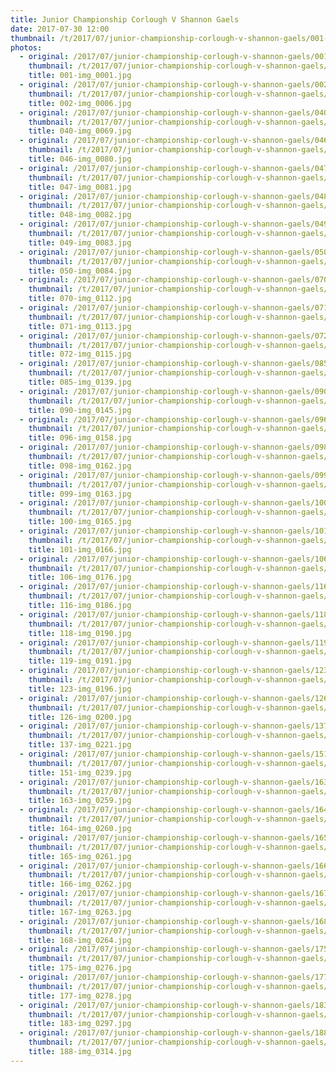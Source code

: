 ```yaml
---
title: Junior Championship Corlough V Shannon Gaels
date: 2017-07-30 12:00
thumbnail: /t/2017/07/junior-championship-corlough-v-shannon-gaels/001-img_0001.jpg
photos:
  - original: /2017/07/junior-championship-corlough-v-shannon-gaels/001-img_0001.jpg
    thumbnail: /t/2017/07/junior-championship-corlough-v-shannon-gaels/001-img_0001.jpg
    title: 001-img_0001.jpg
  - original: /2017/07/junior-championship-corlough-v-shannon-gaels/002-img_0006.jpg
    thumbnail: /t/2017/07/junior-championship-corlough-v-shannon-gaels/002-img_0006.jpg
    title: 002-img_0006.jpg
  - original: /2017/07/junior-championship-corlough-v-shannon-gaels/040-img_0069.jpg
    thumbnail: /t/2017/07/junior-championship-corlough-v-shannon-gaels/040-img_0069.jpg
    title: 040-img_0069.jpg
  - original: /2017/07/junior-championship-corlough-v-shannon-gaels/046-img_0080.jpg
    thumbnail: /t/2017/07/junior-championship-corlough-v-shannon-gaels/046-img_0080.jpg
    title: 046-img_0080.jpg
  - original: /2017/07/junior-championship-corlough-v-shannon-gaels/047-img_0081.jpg
    thumbnail: /t/2017/07/junior-championship-corlough-v-shannon-gaels/047-img_0081.jpg
    title: 047-img_0081.jpg
  - original: /2017/07/junior-championship-corlough-v-shannon-gaels/048-img_0082.jpg
    thumbnail: /t/2017/07/junior-championship-corlough-v-shannon-gaels/048-img_0082.jpg
    title: 048-img_0082.jpg
  - original: /2017/07/junior-championship-corlough-v-shannon-gaels/049-img_0083.jpg
    thumbnail: /t/2017/07/junior-championship-corlough-v-shannon-gaels/049-img_0083.jpg
    title: 049-img_0083.jpg
  - original: /2017/07/junior-championship-corlough-v-shannon-gaels/050-img_0084.jpg
    thumbnail: /t/2017/07/junior-championship-corlough-v-shannon-gaels/050-img_0084.jpg
    title: 050-img_0084.jpg
  - original: /2017/07/junior-championship-corlough-v-shannon-gaels/070-img_0112.jpg
    thumbnail: /t/2017/07/junior-championship-corlough-v-shannon-gaels/070-img_0112.jpg
    title: 070-img_0112.jpg
  - original: /2017/07/junior-championship-corlough-v-shannon-gaels/071-img_0113.jpg
    thumbnail: /t/2017/07/junior-championship-corlough-v-shannon-gaels/071-img_0113.jpg
    title: 071-img_0113.jpg
  - original: /2017/07/junior-championship-corlough-v-shannon-gaels/072-img_0115.jpg
    thumbnail: /t/2017/07/junior-championship-corlough-v-shannon-gaels/072-img_0115.jpg
    title: 072-img_0115.jpg
  - original: /2017/07/junior-championship-corlough-v-shannon-gaels/085-img_0139.jpg
    thumbnail: /t/2017/07/junior-championship-corlough-v-shannon-gaels/085-img_0139.jpg
    title: 085-img_0139.jpg
  - original: /2017/07/junior-championship-corlough-v-shannon-gaels/090-img_0145.jpg
    thumbnail: /t/2017/07/junior-championship-corlough-v-shannon-gaels/090-img_0145.jpg
    title: 090-img_0145.jpg
  - original: /2017/07/junior-championship-corlough-v-shannon-gaels/096-img_0158.jpg
    thumbnail: /t/2017/07/junior-championship-corlough-v-shannon-gaels/096-img_0158.jpg
    title: 096-img_0158.jpg
  - original: /2017/07/junior-championship-corlough-v-shannon-gaels/098-img_0162.jpg
    thumbnail: /t/2017/07/junior-championship-corlough-v-shannon-gaels/098-img_0162.jpg
    title: 098-img_0162.jpg
  - original: /2017/07/junior-championship-corlough-v-shannon-gaels/099-img_0163.jpg
    thumbnail: /t/2017/07/junior-championship-corlough-v-shannon-gaels/099-img_0163.jpg
    title: 099-img_0163.jpg
  - original: /2017/07/junior-championship-corlough-v-shannon-gaels/100-img_0165.jpg
    thumbnail: /t/2017/07/junior-championship-corlough-v-shannon-gaels/100-img_0165.jpg
    title: 100-img_0165.jpg
  - original: /2017/07/junior-championship-corlough-v-shannon-gaels/101-img_0166.jpg
    thumbnail: /t/2017/07/junior-championship-corlough-v-shannon-gaels/101-img_0166.jpg
    title: 101-img_0166.jpg
  - original: /2017/07/junior-championship-corlough-v-shannon-gaels/106-img_0176.jpg
    thumbnail: /t/2017/07/junior-championship-corlough-v-shannon-gaels/106-img_0176.jpg
    title: 106-img_0176.jpg
  - original: /2017/07/junior-championship-corlough-v-shannon-gaels/116-img_0186.jpg
    thumbnail: /t/2017/07/junior-championship-corlough-v-shannon-gaels/116-img_0186.jpg
    title: 116-img_0186.jpg
  - original: /2017/07/junior-championship-corlough-v-shannon-gaels/118-img_0190.jpg
    thumbnail: /t/2017/07/junior-championship-corlough-v-shannon-gaels/118-img_0190.jpg
    title: 118-img_0190.jpg
  - original: /2017/07/junior-championship-corlough-v-shannon-gaels/119-img_0191.jpg
    thumbnail: /t/2017/07/junior-championship-corlough-v-shannon-gaels/119-img_0191.jpg
    title: 119-img_0191.jpg
  - original: /2017/07/junior-championship-corlough-v-shannon-gaels/123-img_0196.jpg
    thumbnail: /t/2017/07/junior-championship-corlough-v-shannon-gaels/123-img_0196.jpg
    title: 123-img_0196.jpg
  - original: /2017/07/junior-championship-corlough-v-shannon-gaels/126-img_0200.jpg
    thumbnail: /t/2017/07/junior-championship-corlough-v-shannon-gaels/126-img_0200.jpg
    title: 126-img_0200.jpg
  - original: /2017/07/junior-championship-corlough-v-shannon-gaels/137-img_0221.jpg
    thumbnail: /t/2017/07/junior-championship-corlough-v-shannon-gaels/137-img_0221.jpg
    title: 137-img_0221.jpg
  - original: /2017/07/junior-championship-corlough-v-shannon-gaels/151-img_0239.jpg
    thumbnail: /t/2017/07/junior-championship-corlough-v-shannon-gaels/151-img_0239.jpg
    title: 151-img_0239.jpg
  - original: /2017/07/junior-championship-corlough-v-shannon-gaels/163-img_0259.jpg
    thumbnail: /t/2017/07/junior-championship-corlough-v-shannon-gaels/163-img_0259.jpg
    title: 163-img_0259.jpg
  - original: /2017/07/junior-championship-corlough-v-shannon-gaels/164-img_0260.jpg
    thumbnail: /t/2017/07/junior-championship-corlough-v-shannon-gaels/164-img_0260.jpg
    title: 164-img_0260.jpg
  - original: /2017/07/junior-championship-corlough-v-shannon-gaels/165-img_0261.jpg
    thumbnail: /t/2017/07/junior-championship-corlough-v-shannon-gaels/165-img_0261.jpg
    title: 165-img_0261.jpg
  - original: /2017/07/junior-championship-corlough-v-shannon-gaels/166-img_0262.jpg
    thumbnail: /t/2017/07/junior-championship-corlough-v-shannon-gaels/166-img_0262.jpg
    title: 166-img_0262.jpg
  - original: /2017/07/junior-championship-corlough-v-shannon-gaels/167-img_0263.jpg
    thumbnail: /t/2017/07/junior-championship-corlough-v-shannon-gaels/167-img_0263.jpg
    title: 167-img_0263.jpg
  - original: /2017/07/junior-championship-corlough-v-shannon-gaels/168-img_0264.jpg
    thumbnail: /t/2017/07/junior-championship-corlough-v-shannon-gaels/168-img_0264.jpg
    title: 168-img_0264.jpg
  - original: /2017/07/junior-championship-corlough-v-shannon-gaels/175-img_0276.jpg
    thumbnail: /t/2017/07/junior-championship-corlough-v-shannon-gaels/175-img_0276.jpg
    title: 175-img_0276.jpg
  - original: /2017/07/junior-championship-corlough-v-shannon-gaels/177-img_0278.jpg
    thumbnail: /t/2017/07/junior-championship-corlough-v-shannon-gaels/177-img_0278.jpg
    title: 177-img_0278.jpg
  - original: /2017/07/junior-championship-corlough-v-shannon-gaels/183-img_0297.jpg
    thumbnail: /t/2017/07/junior-championship-corlough-v-shannon-gaels/183-img_0297.jpg
    title: 183-img_0297.jpg
  - original: /2017/07/junior-championship-corlough-v-shannon-gaels/188-img_0314.jpg
    thumbnail: /t/2017/07/junior-championship-corlough-v-shannon-gaels/188-img_0314.jpg
    title: 188-img_0314.jpg
---
```

